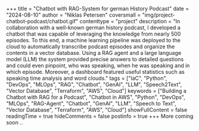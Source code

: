 +++
title = "Chatbot with RAG-System for german History Podcast"
date = "2024-08-10"
author = "Niklas Petersen"
coversmall = "img/project-chatbot-podcast/chatbot.gif"
contenttype = "project"
description = "In collaboration with a well-known german history podcast, I developed a chatbot that was capable of leveraging the knowledge from nearly 500 episodes. To this end, a machine learning pipeline was deployed to the cloud to automatically transcribe podcast episodes and organize the contents in a vector database. Using a RAG agent and a large language model (LLM) the system provided precise answers to detailed questions and could even pinpoint, who was speaking, when he was speaking and in which episode. Moreover, a dashboard featured useful statistics such as speaking time analysis and word clouds."
tags = ["IaC", "Python", "DevOps", "MLOps", "RAG", "Chatbot", "GenAI", "LLM", "Speech2Text", "Vector Database", "Terraform", "AWS", "Cloud"]
keywords = ["Building a Chatbot with RAG for a Podcast", "Chatbot in AWS", "Python", "DevOps", "MLOps", "RAG-Agent", "Chatbot", "GenAI", "LLM", "Speech to Text", "Vector Database", "Terraform", "AWS", "Cloud"]
showFullContent = false
readingTime = true
hideComments = false
postinfo = true
+++
More coming soon ..
<!-- 
So I thought it would be nice to be able to built an expert chatbot for my favorite history podcast and be able to ask it something like "what did [name] say about [topic] from that one episode, where he talked about [whatever]?" and it would find the relevant passage(s) from the correct episode, answer my question precisely and even give me timestamps.
With this project, I achieved this goal and I'm really happy with the result.

We all know one of these podcasts, that is just so rich with knowledge, that it would be a waste, if it's not catalogued in some form or another. The history podcast that I worked with for this project has published almost 500 episodes at the time of writing this. Luckily advancements in natural language processing (NLP), in this case powerful speech-to-text algorithms, make it possible to capture the fleeting nature of spoken language and convert it into text. This text can then be represented mathematically for machines to be able to convert some sort of meaning into numbers by transforming words, or rather parts of words, into large vectors. Storing these inside a so called vector database makes them accessible for an automated AI agent with retrieval augmented generation (RAG).

But let's not get too far ahead. Let me dive deeper into how I approached this project, the technology I used and what came out of it in the end.

So first of all, of course I had to transform individual episodes into text. For this, I have built a fully-automated transcription pipeline in the AWS cloud. Whenever I build infrastructure in the cloud, I make sure to use Infrastructure as Code (IaC). Although there is a steep learning curve to this, I think it's preferrable to using the UI of your cloud platform. Using IaC makes your project reproducible and you just have to worry less about accidentally destroying infrastructure. The framework I used for this project is Terraform.

Let me explain what the pipeline is doing step-by-step:

Here's a simple schema of the pipeline.
[PIPELINE IMAGE] -->